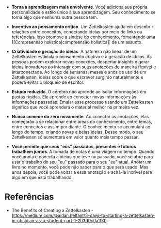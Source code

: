 - **Torna a aprendizagem mais envolvente**. Você adiciona sua própria personalidade e estilo único à sua aprendizagem. Seu conhecimento se torna algo que nenhuma outra pessoa tem.

- **Incentivo ao pensamento crítico**. Um Zettelkasten ajuda em descobrir relações entre conceitos, conectando ideias por meio de links ou referências. Isso promove a síntese do conhecimento, fomentando uma [[Compreensão holística|compreensão holística]] de um assunto.

- **Criatividade e geração de ideias**. A natureza não linear de um Zettelkasten estimula o pensamento criativo e a geração de ideias. As pessoas podem explorar novas conexões, despertar insights e gerar ideias inovadoras ao interagir com suas anotações de maneira flexível e interconectada. Ao longo de semanas, meses e anos de uso de um Zettelkasten, ideias sobre o que escrever surgirão naturalmente e poderá evitar o bloqueio de escritor.

- **Estudo reduzido**. O cérebro não aprende ao isolar informações em pastas rígidas. Ele aprende ao conectar novas informações às informações passadas. Emular esse processo usando um Zettelkasten significa que você aprenderá o material melhor na primeira vez.

- **Nunca comece do zero novamente**. Ao conectar as anotações, elas começarão a se relacionar entre áreas do conhecimento, entre temas, entre conceitos e assim por diante. O conhecimento se acumulará ao longo do tempo, criando novas e belas ideias. Desse modo, o seu Zettelkasten só aumentará em valor quanto mais tempo passar.

- **Você permite que seus "eus" passados, presentes e futuros trabalhem juntos**. A tomada de notas é uma viagem no tempo. Quando você anota e conecta a ideias que teve no passado, você se abre para usar o trabalho do seu "eu" passado para o seu "eu" atual. Anotar um livro no momento, você pode não saber para o que será usado. Mas anos depois, você pode voltar a essa anotação e achá-la incrível para algo em que está trabalhando.

# Referências

- The Benefits of Creating a Zettelkasten - https://medium.com/@aidan.helfant/3-days-to-starting-a-zettelkasten-in-obsidian-as-a-student-part-1-203d0c0a1f3b